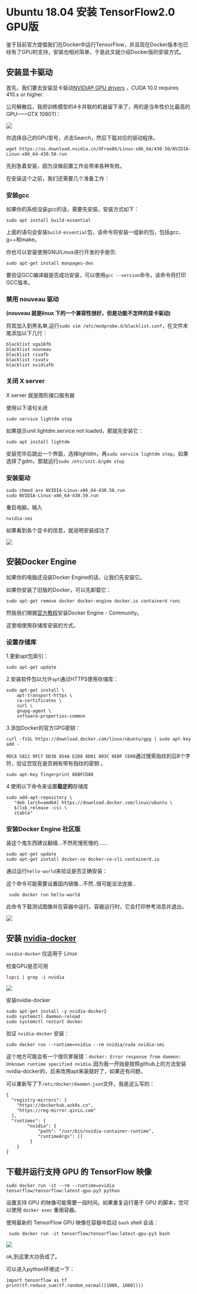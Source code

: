 # Ubuntu 18.04 安装 TensorFlow2.0 GPU版

鉴于目前官方提倡我们在Docker中运行TensorFlow，并且现在Docker版本也已经有了GPU的支持，安装也相对简单，于是此文就介绍Docker版的安装方式。



## 安装显卡驱动

首先，我们要去安装显卡驱动[NVIDIA® GPU drivers](https://www.nvidia.com/drivers) ，CUDA 10.0 requires 410.x or higher.

公司解散后，我把训练模型的4卡并联的机器留下来了，用的是当年性价比最高的GPU——GTX 1080TI：

![](../images/1.png)

你选择自己的GPU型号，点击Search，然后下载对应的驱动程序。

```shell
wget https://us.download.nvidia.cn/XFree86/Linux-x86_64/430.50/NVIDIA-Linux-x86_64-430.50.run
```

先别急着安装，因为没做前置工作会带来各种失败。

在安装这个之前，我们还需要几个准备工作：

### 安装gcc

如果你的系统没装gcc的话，需要先安装，安装方式如下：

```
sudo apt install build-essential
```

上面的语句会安装`build-essential`包，该命令将安装一组新的包，包括gcc、g++和make。

你也可以安装使用GNU/Linux进行开发的手册页:

```
sudo apt-get install manpages-dev
```

要验证GCC编译器是否成功安装，可以使用`gcc --version`命令，该命令将打印GCC版本。

### 禁用 nouveau 驱动

**(nouveau 就是linux 下的一个兼容性很好，但是功能不怎样的显卡驱动)**

将其加入到黑名单,运行`sudo vim /etc/modprobe.d/blacklist.conf`，在文件末尾添加以下几行：

```
blacklist vga16fb
blacklist nouveau
blacklist rivafb
blacklist rivatv
blacklist nvidiafb 
```

### 关闭 X server

X server 就是图形接口服务器

使用以下语句关闭

```
sudo service lightdm stop
```

如果提示unit lightdm.service not loaded，那就先安装它：

```
sudo apt install lightdm
```

安装完毕后跳出一个界面，选择lightdm，再`sudo service lightdm stop`，如果选择了gdm，那就运行`sudo /etc/init.d/gdm stop`

### 安装驱动

```
sudo chmod a+x NVIDIA-Linux-x86_64-430.50.run
sudo NVIDIA-Linux-x86_64-430.50.run
```

重启电脑，输入

```
nvidia-smi
```

如果看到各个显卡的信息，就说明安装成功了

![](../images/2.png)



## 安装Docker Engine

如果你的电脑还没装Docker Engine的话，让我们先安装它。

如果你安装了旧版的Docker，可以先卸载它：

```
sudo apt-get remove docker docker-engine docker.io containerd runc
```

然我我们根据[官方教程](https://docs.docker.com/install/linux/docker-ce/ubuntu/)安装Docker Engine - Community。

这里咱使用存储库安装的方式。

### 设置存储库

1.更新apt包索引：

```
sudo apt-get update
```

2.安装软件包以允许`apt`通过HTTPS使用存储库：

```
sudo apt-get install \
    apt-transport-https \
    ca-certificates \
    curl \
    gnupg-agent \
    software-properties-common
```

3.添加Docker的官方GPG密钥：

```
curl -fsSL https://download.docker.com/linux/ubuntu/gpg | sudo apt-key add -
```

`9DC8 5822 9FC7 DD38 854A E2D8 8D81 803C 0EBF CD88`通过搜索指纹的后8个字符，验证您现在是否拥有带有指纹的密钥 。

```
sudo apt-key fingerprint 0EBFCD88
```

4.使用以下命令来设置**稳定的**存储库

```
sudo add-apt-repository \
   "deb [arch=amd64] https://download.docker.com/linux/ubuntu \
   $(lsb_release -cs) \
   stable"
```

### 安装Docker Engine 社区版

装这个鬼东西建议翻墙...不然死慢死慢的......

```
sudo apt-get update
sudo apt-get install docker-ce docker-ce-cli containerd.io
```

通过运行`hello-world`来验证是否正确安装：

这个命令可能需要设置国内镜像...不然..很可能没法连接..

```
 sudo docker run hello-world
```

此命令下载测试图像并在容器中运行。容器运行时，它会打印参考消息并退出。

![](../images/3.png)



## 安装 [nvidia-docker](https://github.com/NVIDIA/nvidia-docker)

`nvidia-docker` 仅适用于 Linux

检查GPU是否可用

```
lspci | grep -i nvidia
```

![](../images/4.png)

安装nvidia-docker

```
sudo apt-get install -y nvidia-docker2
sudo systemctl daemon-reload
sudo systemctl restart docker
```

验证 `nvidia-docker` 安装：

```
sudo docker run --runtime=nvidia --rm nvidia/cuda nvidia-smi
```

这个地方可能会有一个很坑爹报错：`docker: Error response from daemon: Unknown runtime specified nvidia.`因为我一开始是按照github上的方法安装nvidia-docker的，后来改用apt来装就好了，如果还有问题，

可以重新写了下`/etc/docker/daemon.json`文件，我是这么写的：

```
{
  "registry-mirrors": [
    "https://dockerhub.azk8s.cn",
    "https://reg-mirror.qiniu.com"
  ],
  "runtimes": {
        "nvidia": {
            "path": "/usr/bin/nvidia-container-runtime",
            "runtimeArgs": []
         }	
    }
}
```

## 下载并运行支持 GPU 的 TensorFlow 映像

```
sudo docker run -it --rm --runtime=nvidia tensorflow/tensorflow:latest-gpu-py3 python
```

设置支持 GPU 的映像可能需要一段时间。如果重复运行基于 GPU 的脚本，您可以使用 `docker exec` 重用容器。

使用最新的 TensorFlow GPU 映像在容器中启动 `bash` shell 会话：

```
 sudo docker run -it tensorflow/tensorflow:latest-gpu-py3 bash
```

![](../images/5.png)



ok,到这里大功告成了。

可以进入python环境试一下：

```
import tensorflow as tf
print(tf.reduce_sum(tf.random_normal([1000, 1000])))
```

